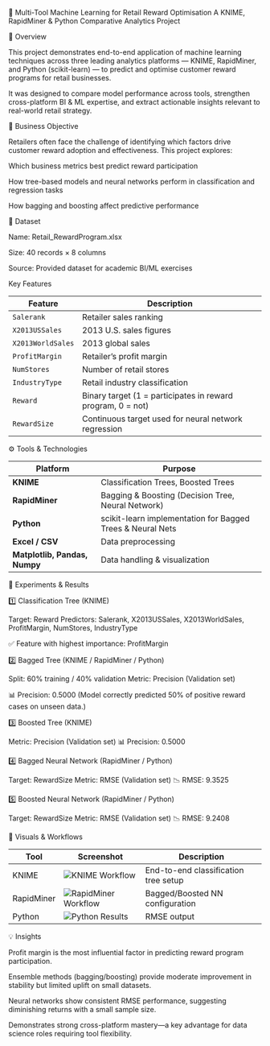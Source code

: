 🧠 Multi-Tool Machine Learning for Retail Reward Optimisation 
A KNIME, RapidMiner & Python Comparative Analytics Project

📌 Overview

This project demonstrates end-to-end application of machine learning techniques across three leading analytics platforms — KNIME, RapidMiner, and Python (scikit-learn) — to predict and optimise customer reward programs for retail businesses.

It was designed to compare model performance across tools, strengthen cross-platform BI & ML expertise, and extract actionable insights relevant to real-world retail strategy.

🎯 Business Objective

Retailers often face the challenge of identifying which factors drive customer reward adoption and effectiveness.
This project explores:

Which business metrics best predict reward participation

How tree-based models and neural networks perform in classification and regression tasks

How bagging and boosting affect predictive performance

🧩 Dataset

Name: Retail_RewardProgram.xlsx

Size: 40 records × 8 columns

Source: Provided dataset for academic BI/ML exercises

Key Features

| Feature           | Description                                                 |
| ----------------- | ----------------------------------------------------------- |
| `Salerank`        | Retailer sales ranking                                      |
| `X2013USSales`    | 2013 U.S. sales figures                                     |
| `X2013WorldSales` | 2013 global sales                                           |
| `ProfitMargin`    | Retailer’s profit margin                                    |
| `NumStores`       | Number of retail stores                                     |
| `IndustryType`    | Retail industry classification                              |
| `Reward`          | Binary target (1 = participates in reward program, 0 = not) |
| `RewardSize`      | Continuous target used for neural network regression        |

⚙️ Tools & Technologies

| Platform                      | Purpose                                                    |
| ----------------------------- | ---------------------------------------------------------- |
| **KNIME**                     | Classification Trees, Boosted Trees                        |
| **RapidMiner**                | Bagging & Boosting (Decision Tree, Neural Network)         |
| **Python**                    | scikit-learn implementation for Bagged Trees & Neural Nets |
| **Excel / CSV**               | Data preprocessing                                         |
| **Matplotlib, Pandas, Numpy** | Data handling & visualization                              |

🧪 Experiments & Results

1️⃣ Classification Tree (KNIME)

Target: Reward
Predictors: Salerank, X2013USSales, X2013WorldSales, ProfitMargin, NumStores, IndustryType

✅ Feature with highest importance: ProfitMargin

2️⃣ Bagged Tree (KNIME / RapidMiner / Python)

Split: 60% training / 40% validation
Metric: Precision (Validation set)

📊 Precision: 0.5000
(Model correctly predicted 50% of positive reward cases on unseen data.)

3️⃣ Boosted Tree (KNIME)

Metric: Precision (Validation set)
📊 Precision: 0.5000

4️⃣ Bagged Neural Network (RapidMiner / Python)

Target: RewardSize
Metric: RMSE (Validation set)
📉 RMSE: 9.3525

5️⃣ Boosted Neural Network (RapidMiner / Python)

Target: RewardSize
Metric: RMSE (Validation set)
📉 RMSE: 9.2408

📸 Visuals & Workflows

| Tool       | Screenshot                                                                                | Description                          |
| ---------- | ----------------------------------------------------------------------------------------- | ------------------------------------ |
| KNIME      | ![KNIME Workflow]([notebooks/knime_workflow_screenshots/knime_workflow.png](https://github.com/Lamiaghozy/Customer-Reward-Program-Intelligence-Multi-Tool-Machine-Learning-for-Retail-Growth-Optimization/blob/main/Data/knime_workflow.png?raw=true))                | End-to-end classification tree setup |
| RapidMiner | ![RapidMiner Workflow](notebooks/rapidminer_workflow_screenshots/rapidminer_workflow.png) | Bagged/Boosted NN configuration      |
| Python     | ![Python Results](notebooks/python_results/python_tree_precision_output.png)              | RMSE output              |

💡 Insights

Profit margin is the most influential factor in predicting reward program participation.

Ensemble methods (bagging/boosting) provide moderate improvement in stability but limited uplift on small datasets.

Neural networks show consistent RMSE performance, suggesting diminishing returns with a small sample size.

Demonstrates strong cross-platform mastery—a key advantage for data science roles requiring tool flexibility.
